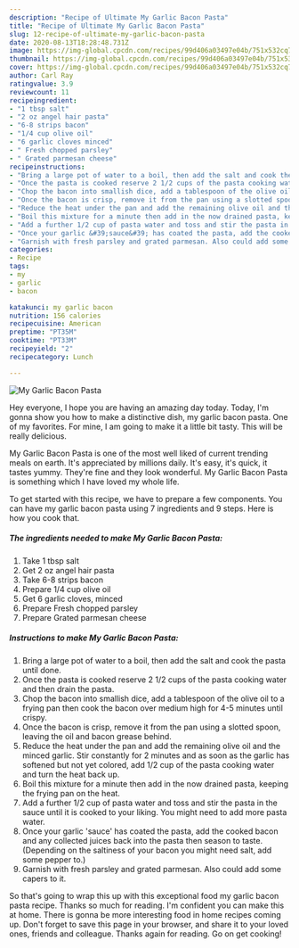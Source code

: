 ```yaml
---
description: "Recipe of Ultimate My Garlic Bacon Pasta"
title: "Recipe of Ultimate My Garlic Bacon Pasta"
slug: 12-recipe-of-ultimate-my-garlic-bacon-pasta
date: 2020-08-13T18:28:48.731Z
image: https://img-global.cpcdn.com/recipes/99d406a03497e04b/751x532cq70/my-garlic-bacon-pasta-recipe-main-photo.jpg
thumbnail: https://img-global.cpcdn.com/recipes/99d406a03497e04b/751x532cq70/my-garlic-bacon-pasta-recipe-main-photo.jpg
cover: https://img-global.cpcdn.com/recipes/99d406a03497e04b/751x532cq70/my-garlic-bacon-pasta-recipe-main-photo.jpg
author: Carl Ray
ratingvalue: 3.9
reviewcount: 11
recipeingredient:
- "1 tbsp salt"
- "2 oz angel hair pasta"
- "6-8 strips bacon"
- "1/4 cup olive oil"
- "6 garlic cloves minced"
- " Fresh chopped parsley"
- " Grated parmesan cheese"
recipeinstructions:
- "Bring a large pot of water to a boil, then add the salt and cook the pasta until done."
- "Once the pasta is cooked reserve 2 1/2 cups of the pasta cooking water and then drain the pasta."
- "Chop the bacon into smallish dice, add a tablespoon of the olive oil to a frying pan then cook the bacon over medium high for 4-5 minutes until crispy."
- "Once the bacon is crisp, remove it from the pan using a slotted spoon, leaving the oil and bacon grease behind."
- "Reduce the heat under the pan and add the remaining olive oil and the minced garlic. Stir constantly for 2 minutes and as soon as the garlic has softened but not yet colored, add 1/2 cup of the pasta cooking water and turn the heat back up."
- "Boil this mixture for a minute then add in the now drained pasta, keeping the frying pan on the heat."
- "Add a further 1/2 cup of pasta water and toss and stir the pasta in the sauce until it is cooked to your liking. You might need to add more pasta water."
- "Once your garlic &#39;sauce&#39; has coated the pasta, add the cooked bacon and any collected juices back into the pasta then season to taste. (Depending on the saltiness of your bacon you might need salt, add some pepper to.)"
- "Garnish with fresh parsley and grated parmesan. Also could add some capers to it."
categories:
- Recipe
tags:
- my
- garlic
- bacon

katakunci: my garlic bacon 
nutrition: 156 calories
recipecuisine: American
preptime: "PT35M"
cooktime: "PT33M"
recipeyield: "2"
recipecategory: Lunch

---
```



![My Garlic Bacon Pasta](https://img-global.cpcdn.com/recipes/99d406a03497e04b/751x532cq70/my-garlic-bacon-pasta-recipe-main-photo.jpg)

Hey everyone, I hope you are having an amazing day today. Today, I'm gonna show you how to make a distinctive dish, my garlic bacon pasta. One of my favorites. For mine, I am going to make it a little bit tasty. This will be really delicious.



My Garlic Bacon Pasta is one of the most well liked of current trending meals on earth. It's appreciated by millions daily. It's easy, it's quick, it tastes yummy. They're fine and they look wonderful. My Garlic Bacon Pasta is something which I have loved my whole life.


To get started with this recipe, we have to prepare a few components. You can have my garlic bacon pasta using 7 ingredients and 9 steps. Here is how you cook that.

<!--inarticleads1-->

##### The ingredients needed to make My Garlic Bacon Pasta:

1. Take 1 tbsp salt
1. Get 2 oz angel hair pasta
1. Take 6-8 strips bacon
1. Prepare 1/4 cup olive oil
1. Get 6 garlic cloves, minced
1. Prepare  Fresh chopped parsley
1. Prepare  Grated parmesan cheese




<!--inarticleads2-->

##### Instructions to make My Garlic Bacon Pasta:

1. Bring a large pot of water to a boil, then add the salt and cook the pasta until done.
1. Once the pasta is cooked reserve 2 1/2 cups of the pasta cooking water and then drain the pasta.
1. Chop the bacon into smallish dice, add a tablespoon of the olive oil to a frying pan then cook the bacon over medium high for 4-5 minutes until crispy.
1. Once the bacon is crisp, remove it from the pan using a slotted spoon, leaving the oil and bacon grease behind.
1. Reduce the heat under the pan and add the remaining olive oil and the minced garlic. Stir constantly for 2 minutes and as soon as the garlic has softened but not yet colored, add 1/2 cup of the pasta cooking water and turn the heat back up.
1. Boil this mixture for a minute then add in the now drained pasta, keeping the frying pan on the heat.
1. Add a further 1/2 cup of pasta water and toss and stir the pasta in the sauce until it is cooked to your liking. You might need to add more pasta water.
1. Once your garlic &#39;sauce&#39; has coated the pasta, add the cooked bacon and any collected juices back into the pasta then season to taste. (Depending on the saltiness of your bacon you might need salt, add some pepper to.)
1. Garnish with fresh parsley and grated parmesan. Also could add some capers to it.




So that's going to wrap this up with this exceptional food my garlic bacon pasta recipe. Thanks so much for reading. I'm confident you can make this at home. There is gonna be more interesting food in home recipes coming up. Don't forget to save this page in your browser, and share it to your loved ones, friends and colleague. Thanks again for reading. Go on get cooking!
